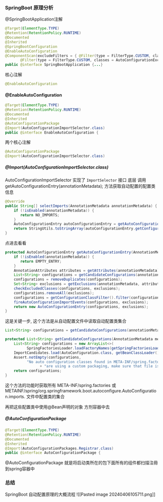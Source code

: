 ### SpringBoot 原理分析
@SpringBootApplication注解
```java
@Target(ElementType.TYPE)  
@Retention(RetentionPolicy.RUNTIME)  
@Documented  
@Inherited  
@SpringBootConfiguration  
@EnableAutoConfiguration  
@ComponentScan(excludeFilters = { @Filter(type = FilterType.CUSTOM, classes = TypeExcludeFilter.class),  
       @Filter(type = FilterType.CUSTOM, classes = AutoConfigurationExcludeFilter.class) })  
public @interface SpringBootApplication {...}
```

核心注解
```java
@EnableAutoConfiguration 
```

#### @EnableAutoConfiguration 
```java
@Target(ElementType.TYPE)  
@Retention(RetentionPolicy.RUNTIME)  
@Documented  
@Inherited  
@AutoConfigurationPackage  
@Import(AutoConfigurationImportSelector.class)  
public @interface EnableAutoConfiguration {
```

两个核心注解
```java
@AutoConfigurationPackage  
@Import(AutoConfigurationImportSelector.class)  
```

##### @Import(AutoConfigurationImportSelector.class) 
AutoConfigurationImportSelector 实现了 `ImportSelector` 接⼝
底层 调用  getAutoConfigurationEntry(annotationMetadata); 方法获取自动配置的配置类信息

```java
@Override  
public String[] selectImports(AnnotationMetadata annotationMetadata) {  
    if (!isEnabled(annotationMetadata)) {  
       return NO_IMPORTS;  
    }  
    AutoConfigurationEntry autoConfigurationEntry = getAutoConfigurationEntry(annotationMetadata);  
    return StringUtils.toStringArray(autoConfigurationEntry.getConfigurations());  
}
```

点进去看看
```java
protected AutoConfigurationEntry getAutoConfigurationEntry(AnnotationMetadata annotationMetadata) {  
    if (!isEnabled(annotationMetadata)) {  
       return EMPTY_ENTRY;  
    }  
    AnnotationAttributes attributes = getAttributes(annotationMetadata);  
    List<String> configurations = getCandidateConfigurations(annotationMetadata, attributes);  
    configurations = removeDuplicates(configurations);  
    Set<String> exclusions = getExclusions(annotationMetadata, attributes);  
    checkExcludedClasses(configurations, exclusions);  
    configurations.removeAll(exclusions);  
    configurations = getConfigurationClassFilter().filter(configurations);  
    fireAutoConfigurationImportEvents(configurations, exclusions);  
    return new AutoConfigurationEntry(configurations, exclusions);  
}
```

这是关键一步, 这个方法是从自动配置文件中读取自动配置类集合
```java
List<String> configurations = getCandidateConfigurations(annotationMetadata, attributes);
```



```java
protected List<String> getCandidateConfigurations(AnnotationMetadata metadata, AnnotationAttributes attributes) {  
    List<String> configurations = new ArrayList<>(  
          SpringFactoriesLoader.loadFactoryNames(getSpringFactoriesLoaderFactoryClass(), getBeanClassLoader()));  
    ImportCandidates.load(AutoConfiguration.class, getBeanClassLoader()).forEach(configurations::add);  
    Assert.notEmpty(configurations,  
          "No auto configuration classes found in META-INF/spring.factories nor in META-INF/spring/org.springframework.boot.autoconfigure.AutoConfiguration.imports. If you "  
                + "are using a custom packaging, make sure that file is correct.");  
    return configurations;  
}
```

这个方法的功能时获取所有 META-INF/spring.factories 或METAINF/spring/org.springframework.boot.autoconfigure.AutoConfiguration.imports. 文件中配置类的集合

再把这些配置类中使用@Bean声明的对象 方剂容器中去

##### @AutoConfigurationPackage 
```java
@Target(ElementType.TYPE)  
@Retention(RetentionPolicy.RUNTIME)  
@Documented  
@Inherited  
@Import(AutoConfigurationPackages.Registrar.class)  
public @interface AutoConfigurationPackage {
```

@AutoConfigurationPackage 就是将启动类所在的包下⾯所有的组件都扫描注冊到spring容器中

### 总结
SpringBoot 自动配置原理的大概流程
![[Pasted image 20240406105711.png]]

